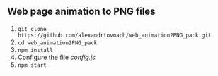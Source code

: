 ## Web page animation to PNG files

1. `git clone https://github.com/alexandrtovmach/web_animation2PNG_pack.git`
2. `cd web_animation2PNG_pack`
3. `npm install`
4. Configure the file *config.js*
4. `npm start`